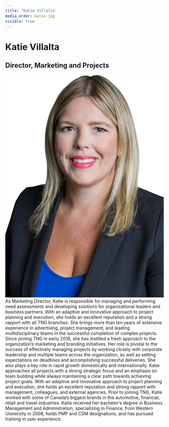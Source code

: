 ```yaml
---
title: 'Katie Villalta'
media_order: katie.jpg
visible: true
---
```


# Katie Villalta
## Director, Marketing and Projects
![An Image of Katie Villalta](katie.jpg)
As Marketing Director, Katie is responsible for managing and performing need assessments and developing solutions for organizational leaders and business partners. With an adaptive and innovative approach to project planning and execution, she holds an excellent reputation and a strong rapport with all TNG branches. She brings more than ten years of extensive experience in advertising, project management, and leading multidisciplinary teams in the successful completion of complex projects.
Since joining TNG in early 2018, she has instilled a fresh approach to the organization’s marketing and branding initiatives. Her role is pivotal to the success of effectively managing projects by working closely with corporate leadership and multiple teams across the organization, as well as setting expectations on deadlines and accomplishing successful deliveries. She also plays a key role in rapid growth domestically and internationally.
Katie approaches all projects with a strong strategic focus and an emphasis on team building while always maintaining a clear path towards achieving project goals. With an adaptive and innovative approach to project planning and execution, she holds an excellent reputation and strong rapport with management, colleagues, and external agencies. Prior to joining TNG, Katie worked with some of Canada’s biggest brands in the automotive, financial, retail and travel industries. Katie received her bachelor’s degree in Business Management and Administration, specializing in Finance, from Western University in 2008, holds PMP and CSM designations, and has pursued training in user experience.